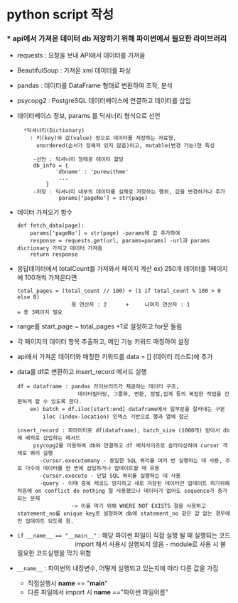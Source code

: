 # python script 작성



### * api에서 가져온 데이터 db 저장하기 위해 파이썬에서 필요한 라이브러리

- requests : 요청을 보내 API에서 데이터를 가져옴
- BeautifulSoup : 가져온 xml 데이터를 파싱
- pandas : 데이터를 DataFrame 형태로 변환하여 조작, 분석
- psycopg2 : PostgreSQL 데이터베이스에 연결하고 데이터를 삽입

- 데이터베이스 정보, params 를 딕셔너리 형식으로 선언
   ```
     *딕셔너리(Dictionary)
       : 키(key)와 값(value) 쌍으로 데이터를 저장하는 자료형, 
         unordered(순서가 정해져 있지 않음)하고, mutable(변경 가능)한 특성
      
        -선언 : 딕셔너리 형태로 데이터 할당
		db_info = {
	           'dbname' : 'purewithme'
	        	...
	        }
        -저장 : 딕셔너리 내부의 데이터를 실제로 저장하는 행위, 값을 변경하거나 추가
                params['pageNo'] = str(page)
    ```


- 데이터 가져오기 함수
    ```
	def fetch_data(page):
	    params['pageNo'] = str(page) -params에 값 추가하여
	    response = requests.get(url, params=params) -url과 params dictionary 가지고 데이터 가져옴 
	    return response
    ```
- 응답데이터에서 totalCount를 가져와서 페이지 계산 ex) 250개 데이터를 1페이지에 100개씩 가져온다면
                    
   ```
   total_pages = (total_count // 100) + (1 if total_count % 100 > 0 else 0)
                    몫 연산자 : 2      +     나머지 연산자 : 1            = 총 3페이지 필요
   ```

- range를 start_page ~ total_pages +1로 설정하고 for문 돌림 

- 각 페이지의 데이터 항목 추출하고, 메인 기능 키워드 매칭하여 설정

- api에서 가져온 데이터와 매칭한 키워드를 data = [] (데이터 리스트)에 추가

- data를 df로 변환하고 insert_record 메서드 실행
  ```
  df = dataframe : pandas 라이브러리가 제공하는 데이터 구조,
                     데이터필터링, 그룹화, 변환, 정렬,집계 등의 복잡한 작업을 간편하게 할 수 있도록 한다.
      ex) batch = df.iloc[start:end] dataframe에서 일부분을 잘라내는 구문 
          iloc (index-location) 인덱스 기반으로 행과 열에 접근

  insert_record : 파라미터로 df(dataframe), batch_size (1000개) 받아서 db에 배치로 삽입하는 메서드
       psycopg2를 이용하여 db와 연결하고 df 배치사이즈로 슬라이싱하여 cursor 객체로 쿼리 실행
         -cursor.executemany - 동일한 SQL 쿼리를 여러 번 실행하는 데 사용, 주로 다수의 데이터를 한 번에 삽입하거나 업데이트할 때 유용
         -cursor.execute - 단일 SQL 쿼리를 실행하는 데 사용
         -query - 이때 중복 레코드 방지하고 새로 저장된 데이터만 업데이트 하기위해 처음에 on conflict do nothing 절 사용했으나 데이터가 없어도 sequence가 증가되는 문제 
                   -> 이를 막기 위해 WHERE NOT EXISTS 절을 사용하고 statement_no를 unique key로 설정하여 db에 statement_no 같은 값 없는 경우에만 업데이트 되도록 함. 
  ```

 - `if __name__ == "__main__"` : 해당 파이썬 파일이 직접 실행 될 때 실행되는 코드<br>&nbsp;&nbsp;&nbsp;&nbsp;&nbsp;&nbsp;&nbsp;&nbsp;&nbsp;&nbsp;&nbsp;
&nbsp;&nbsp;&nbsp;&nbsp;&nbsp;&nbsp;&nbsp;&nbsp;&nbsp;&nbsp;&nbsp; &nbsp;&nbsp;&nbsp;&nbsp;&nbsp;&nbsp;&nbsp;&nbsp;                                                                          import 해서 사용시 실행되지 않음 - module로 사용 시 불필요한 코드실행을 막기 위함       
- `__name__` :  파이썬의 내장변수, 어떻게 실행되고 있는지에 따라 다른 값을 가짐 
    - 직접실행시 __name__ == "__main__"
    - 다른 파일에서 import 시 __name__ =="파이썬 파일이름"










